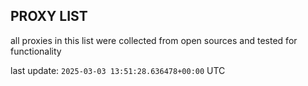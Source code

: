 ## PROXY LIST

all proxies in this list were collected from open sources and tested for functionality

last update: `2025-03-03 13:51:28.636478+00:00` UTC